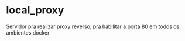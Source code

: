 # local_proxy
Servidor pra realizar proxy reverso, pra habilitar a porta 80 em todos os ambientes docker
